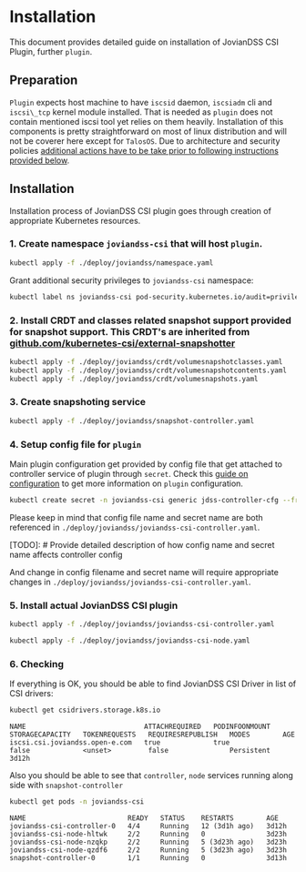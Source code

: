 # Installation

This document provides detailed guide on installation of JovianDSS CSI Plugin, further `plugin`.


## Preparation

`Plugin` expects host machine to have `iscsid` daemon, `iscsiadm` cli and `iscsi\_tcp` kernel module installed.
That is needed as `plugin` does not contain mentioned iscsi tool yet relies on them heavily.
Installation of this components is pretty straightforward on most of linux distribution and will not be coverer here except for `TalosOS`.
Due to architecture and security policies [additional actions have to be take prior to following instructions provided below](talos.md).


## Installation

Installation process of JovianDSS CSI plugin goes through creation of appropriate Kubernetes resources.


### 1. Create namespace `joviandss-csi` that will host `plugin`. 

```bash
kubectl apply -f ./deploy/joviandss/namespace.yaml
```

Grant additional security privileges to `joviandss-csi` namespace:

```bash
kubectl label ns joviandss-csi pod-security.kubernetes.io/audit=privileged pod-security.kubernetes.io/enforce=privileged pod-security.kubernetes.io/warn=privileged
```

### 2. Install CRDT and classes related snapshot support provided for snapshot support. This CRDT's are inherited from [github.com/kubernetes-csi/external-snapshotter](https://github.com/kubernetes-csi/external-snapshotter/tree/release-5.0/client/config/crd`)

```bash
kubectl apply -f ./deploy/joviandss/crdt/volumesnapshotclasses.yaml
kubectl apply -f ./deploy/joviandss/crdt/volumesnapshotcontents.yaml
kubectl apply -f ./deploy/joviandss/crdt/volumesnapshots.yaml
```

### 3. Create snapshoting service

```bash
kubectl apply -f ./deploy/joviandss/snapshot-controller.yaml
```

### 4. Setup config file for `plugin`

Main plugin configuration get provided by config file that get attached to controller service of plugin through `secret`.
Check this [guide on configuration](configuration.md) to get more information on `plugin` configuration.

```bash
kubectl create secret -n joviandss-csi generic jdss-controller-cfg --from-file ./deploy/cfg/cfg.yaml 
```

Please keep in mind that config file name and secret name are both referenced in `./deploy/joviandss/joviandss-csi-controller.yaml`.

[TODO]: # Provide detailed description of how config name and secret name affects controller config

And change in config filename and secret name will require appropriate changes in `./deploy/joviandss/joviandss-csi-controller.yaml`.

### 5. Install actual JovianDSS CSI plugin

``` bash
kubectl apply -f ./deploy/joviandss/joviandss-csi-controller.yaml

kubectl apply -f ./deploy/joviandss/joviandss-csi-node.yaml 
```

### 6. Checking

If everything is OK, you should be able to find JovianDSS CSI Driver in list of CSI drivers:

```bash
kubectl get csidrivers.storage.k8s.io
```
```
NAME                             ATTACHREQUIRED   PODINFOONMOUNT   STORAGECAPACITY   TOKENREQUESTS   REQUIRESREPUBLISH   MODES        AGE
iscsi.csi.joviandss.open-e.com   true             true             false             <unset>         false               Persistent   3d12h
``` 

Also you should be able to see that `controller`, `node` services running along side with `snapshot-controller`
```bash
kubectl get pods -n joviandss-csi
```
```
NAME                         READY   STATUS    RESTARTS        AGE
joviandss-csi-controller-0   4/4     Running   12 (3d1h ago)   3d12h
joviandss-csi-node-hltwk     2/2     Running   0               3d23h
joviandss-csi-node-nzqkp     2/2     Running   5 (3d23h ago)   3d23h
joviandss-csi-node-qzdf6     2/2     Running   5 (3d23h ago)   3d23h
snapshot-controller-0        1/1     Running   0               3d13h
```
